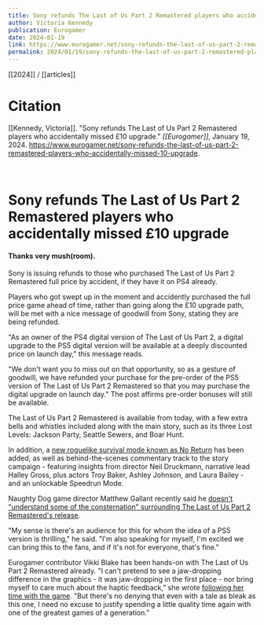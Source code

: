 ```yaml
---
title: Sony refunds The Last of Us Part 2 Remastered players who accidentally missed £10 upgrade
author: Victoria Kennedy
publication: Eurogamer
date: 2024-01-19
link: https://www.eurogamer.net/sony-refunds-the-last-of-us-part-2-remastered-players-who-accidentally-missed-10-upgrade
permalink: 2024/01/19/sony-refunds-the-last-of-us-part-2-remastered-players-who-accidentally-missed-10-upgrade
---
```


[[2024]] / [[articles]]

# Citation

[[Kennedy, Victoria]]. "Sony refunds The Last of Us Part 2 Remastered players who accidentally missed £10 upgrade." *[[Eurogamer]]*, January 19, 2024. <https://www.eurogamer.net/sony-refunds-the-last-of-us-part-2-remastered-players-who-accidentally-missed-10-upgrade>.

<br>

# Sony refunds The Last of Us Part 2 Remastered players who accidentally missed £10 upgrade

#### Thanks very mush(room).

Sony is issuing refunds to those who purchased The Last of Us Part 2 Remastered full price by accident, if they have it on PS4 already.

Players who got swept up in the moment and accidently purchased the full price game ahead of time, rather than going along the £10 upgrade path, will be met with a nice message of goodwill from Sony, stating they are being refunded.

"As an owner of the PS4 digital version of The Last of Us Part 2, a digital upgrade to the PS5 digital version will be available at a deeply discounted price on launch day," this message reads.

"We don't want you to miss out on that opportunity, so as a gesture of goodwill, we have refunded your purchase for the pre-order of the PS5 version of The Last of Us Part 2 Remastered so that you may purchase the digital upgrade on launch day." The post affirms pre-order bonuses will still be available.

The Last of Us Part 2 Remastered is available from today, with a few extra bells and whistles included along with the main story, such as its three Lost Levels: Jackson Party, Seattle Sewers, and Boar Hunt.

In addition, a [new roguelike survival mode known as No Return](https://www.eurogamer.net/the-last-of-us-part-2-remastered-no-return-line-up-revealed) has been added, as well as behind-the-scenes commentary track to the story campaign - featuring insights from director Neil Druckmann, narrative lead Halley Gross, plus actors Troy Baker, Ashley Johnson, and Laura Bailey - and an unlockable Speedrun Mode.

Naughty Dog game director Matthew Gallant recently said he [doesn't "understand some of the consternation" surrounding The Last of Us Part 2 Remastered's release](https://www.eurogamer.net/the-last-of-us-part-2-remastered-director-doesnt-understand-some-of-the-consternation-around-its-release).

"My sense is there's an audience for this for whom the idea of a PS5 version is thrilling," he said. "I'm also speaking for myself, I'm excited we can bring this to the fans, and if it's not for everyone, that's fine."

Eurogamer contributor Vikki Blake has been hands-on with The Last of Us Part 2 Remastered already. "I can't pretend to see a jaw-dropping difference in the graphics - it was jaw-dropping in the first place - nor bring myself to care much about the haptic feedback," she wrote [following her time with the game](https://www.eurogamer.net/no-return-may-not-live-up-to-factions-but-the-last-of-us-part-2-remastered-offers-enough-reason-for-a-revisit). "But there's no denying that even with a tale as bleak as this one, I need no excuse to justify spending a little quality time again with one of the greatest games of a generation."